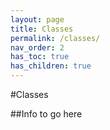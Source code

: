 ```yaml
---
layout: page
title: Classes
permalink: /classes/
nav_order: 2
has_toc: true
has_children: true
---
```


#Classes

##Info to go here